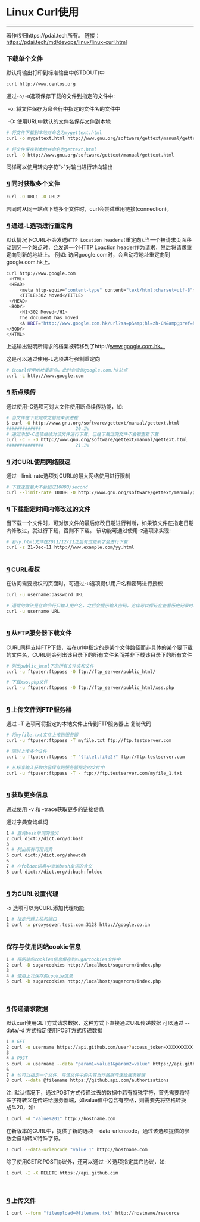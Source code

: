 # Linux Curl使用

---

著作权归https://pdai.tech所有。 链接：https://pdai.tech/md/devops/linux/linux-curl.html

### 下载单个文件

默认将输出打印到标准输出中(STDOUT)中

```bash
curl http://www.centos.org
```

通过`-o/-O`选项保存下载的文件到指定的文件中: 

​	-o: 将文件保存为命令行中指定的文件名的文件中 

​	-O: 使用URL中默认的文件名保存文件到本地

```bash
# 将文件下载到本地并命名为mygettext.html
curl -o mygettext.html http://www.gnu.org/software/gettext/manual/gettext.html
 
# 将文件保存到本地并命名为gettext.html
curl -O http://www.gnu.org/software/gettext/manual/gettext.html
```

同样可以使用转向字符"`>`"对输出进行转向输出

### [¶](#同时获取多个文件) 同时获取多个文件

```bash
curl -O URL1 -O URL2
```

若同时从同一站点下载多个文件时，curl会尝试重用链接(connection)。

### [¶](#通过-l选项进行重定向) 通过-L选项进行重定向

默认情况下CURL不会发送`HTTP Location headers(`重定向).当一个被请求页面移动到另一个站点时，会发送一个HTTP Loaction header作为请求，然后将请求重定向到新的地址上。 例如: 访问google.com时，会自动将地址重定向到google.com.hk上。

```bash
curl http://www.google.com
 <HTML>
 <HEAD>
     <meta http-equiv="content-type" content="text/html;charset=utf-8">
     <TITLE>302 Moved</TITLE>
 </HEAD>
 <BODY>
     <H1>302 Moved</H1>
     The document has moved
     <A HREF="http://www.google.com.hk/url?sa=p&amp;hl=zh-CN&amp;pref=hkredirect&amp;pval=yes&amp;q=http://www.google.com.hk/&amp;ust=1379402837567135amp;usg=AFQjCNF3o7umf3jyJpNDPuF7KTibavE4aA">here</A>.
</BODY>
</HTML>
```

上述输出说明所请求的档案被转移到了http://www.google.com.hk。

这是可以通过使用-L选项进行强制重定向

```bash
# 让curl使用地址重定向，此时会查询google.com.hk站点
curl -L http://www.google.com
```

### [¶](#断点续传) 断点续传

通过使用-C选项可对大文件使用断点续传功能，如:

```bash
# 当文件在下载完成之前结束该进程
$ curl -O http://www.gnu.org/software/gettext/manual/gettext.html
#############             20.1%
# 通过添加-C选项继续对该文件进行下载，已经下载过的文件不会被重新下载
curl -C - -O http://www.gnu.org/software/gettext/manual/gettext.html
##############            21.1%
```



### [¶](#对curl使用网络限速) 对CURL使用网络限速

通过--limit-rate选项对CURL的最大网络使用进行限制

```bash
# 下载速度最大不会超过1000B/second
curl --limit-rate 1000B -O http://www.gnu.org/software/gettext/manual/gettext.html
```



### [¶](#下载指定时间内修改过的文件) 下载指定时间内修改过的文件

当下载一个文件时，可对该文件的最后修改日期进行判断，如果该文件在指定日期内修改过，就进行下载，否则不下载。 该功能可通过使用-z选项来实现:

```bash
# 若yy.html文件在2011/12/21之后有过更新才会进行下载
curl -z 21-Dec-11 http://www.example.com/yy.html
  
```



### [¶](#curl授权) CURL授权

在访问需要授权的页面时，可通过-u选项提供用户名和密码进行授权

```bash
curl -u username:password URL
 
# 通常的做法是在命令行只输入用户名，之后会提示输入密码，这样可以保证在查看历史记录时不会将密码泄露
curl -u username URL
  
```



### [¶](#从ftp服务器下载文件) 从FTP服务器下载文件

CURL同样支持FTP下载，若在url中指定的是某个文件路径而非具体的某个要下载的文件名，CURL则会列出该目录下的所有文件名而并非下载该目录下的所有文件

```bash
# 列出public_html下的所有文件夹和文件
curl -u ftpuser:ftppass -O ftp://ftp_server/public_html/

# 下载xss.php文件
curl -u ftpuser:ftppass -O ftp://ftp_server/public_html/xss.php
  
```



### [¶](#上传文件到ftp服务器) 上传文件到FTP服务器

通过 -T 选项可将指定的本地文件上传到FTP服务器上 复制代码

```bash
# 将myfile.txt文件上传到服务器
curl -u ftpuser:ftppass -T myfile.txt ftp://ftp.testserver.com

# 同时上传多个文件
curl -u ftpuser:ftppass -T "{file1,file2}" ftp://ftp.testserver.com

# 从标准输入获取内容保存到服务器指定的文件中
curl -u ftpuser:ftppass -T - ftp://ftp.testserver.com/myfile_1.txt
   
```



### [¶](#获取更多信息) 获取更多信息

通过使用 -v 和 -trace获取更多的链接信息

通过字典查询单词

```bash
1 # 查询bash单词的含义
2 curl dict://dict.org/d:bash
3 
4 # 列出所有可用词典
5 curl dict://dict.org/show:db
6 
7 # 在foldoc词典中查询bash单词的含义
8 curl dict://dict.org/d:bash:foldoc
 
```

### [¶](#为curl设置代理) 为CURL设置代理

-x 选项可以为CURL添加代理功能

```bash
1 # 指定代理主机和端口
2 curl -x proxysever.test.com:3128 http://google.co.in
  
```

### 保存与使用网站cookie信息

```bash
1 # 将网站的cookies信息保存到sugarcookies文件中
2 curl -D sugarcookies http://localhost/sugarcrm/index.php
3 
4 # 使用上次保存的cookie信息
5 curl -b sugarcookies http://localhost/sugarcrm/index.php
  
   
```



### [¶](#传递请求数据) 传递请求数据

默认curl使用GET方式请求数据，这种方式下直接通过URL传递数据 可以通过 --data/-d 方式指定使用POST方式传递数据

```bash
1 # GET
2 curl -u username https://api.github.com/user?access_token=XXXXXXXXXX
3 
4 # POST
5 curl -u username --data "param1=value1&param2=value" https://api.github.com
6 
7 # 也可以指定一个文件，将该文件中的内容当作数据传递给服务器端
8 curl --data @filename https://github.api.com/authorizations

```



注: 默认情况下，通过POST方式传递过去的数据中若有特殊字符，首先需要将特殊字符转义在传递给服务器端，如value值中包含有空格，则需要先将空格转换成%20，如:

```bash
1 curl -d "value%201" http://hostname.com
```

在新版本的CURL中，提供了新的选项 --data-urlencode，通过该选项提供的参数会自动转义特殊字符。

```bash
1 curl --data-urlencode "value 1" http://hostname.com

```



除了使用GET和POST协议外，还可以通过 -X 选项指定其它协议，如:

```bash
1 curl -I -X DELETE https://api.github.cim
  
   
```

### [¶](#上传文件) 上传文件

```bash
1 curl --form "fileupload=@filename.txt" http://hostname/resource

```

###  
